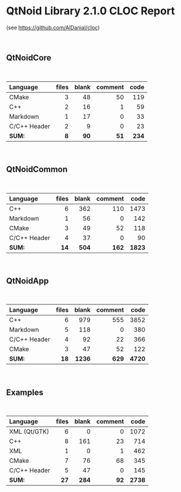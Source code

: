 # QtNoid Library 2.1.0 CLOC Report 
(see https://github.com/AlDanial/cloc)

&nbsp;
## QtNoidCore  

&nbsp;

Language|files|blank|comment|code
:-------|-------:|-------:|-------:|-------:
CMake|3|48|50|119
C++|2|16|1|59
Markdown|1|17|0|33
C/C++ Header|2|9|0|23
**SUM:**|**8**|**90**|**51**|**234**

&nbsp;

## QtNoidCommon

&nbsp;

Language|files|blank|comment|code
:-------|-------:|-------:|-------:|-------:
C++|6|362|110|1473
Markdown|1|56|0|142
CMake|3|49|52|118
C/C++ Header|4|37|0|90
**SUM:**|**14**|**504**|**162**|**1823**

&nbsp;

## QtNoidApp 

&nbsp;

Language|files|blank|comment|code
:-------|-------:|-------:|-------:|-------:
C++|6|979|555|3852
Markdown|5|118|0|380
C/C++ Header|4|92|22|366
CMake|3|47|52|122
**SUM:**|**18**|**1236**|**629**|**4720**

&nbsp;

## Examples  

&nbsp;

Language|files|blank|comment|code
:-------|-------:|-------:|-------:|-------:
XML (Qt/GTK)|6|0|0|1072
C++|8|161|23|714
XML|1|0|1|462
CMake|7|76|68|345
C/C++ Header|5|47|0|145
**SUM:**|**27**|**284**|**92**|**2738**

